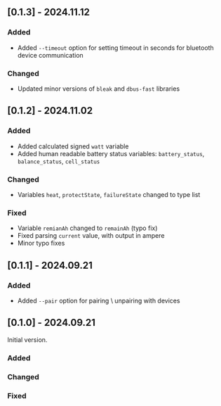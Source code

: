 ## [0.1.3] - 2024.11.12

### Added
- Added `--timeout` option for setting timeout in seconds for bluetooth device communication

### Changed
- Updated minor versions of `bleak` and `dbus-fast` libraries

## [0.1.2] - 2024.11.02

### Added
- Added calculated signed `watt` variable
- Added human readable battery status variables: `battery_status`, `balance_status`, `cell_status`

### Changed
- Variables `heat`, `protectState`, `failureState` changed to type list

### Fixed
- Variable `remianAh` changed to `remainAh` (typo fix)
- Fixed parsing `current` value, with output in ampere
- Minor typo fixes

## [0.1.1] - 2024.09.21

### Added
- Added `--pair` option for pairing \ unpairing with devices

## [0.1.0] - 2024.09.21
  
Initial version.

### Added
 
### Changed

### Fixed
